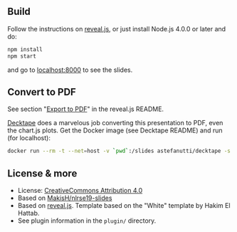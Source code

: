 ## Build

Follow the instructions on [reveal.js](https://github.com/hakimel/reveal.js/tree/33bed47daca3f08c396215415e6ece005970734a), or just install Node.js 4.0.0 or later and do:

```bash
npm install
npm start
```

and go to [localhost:8000](http://localhost:8000/) to see the slides.

## Convert to PDF

See section "[Export to PDF](https://github.com/hakimel/reveal.js/tree/33bed47daca3f08c396215415e6ece005970734a#pdf-export)" in the reveal.js README.

[Decktape](https://github.com/astefanutti/decktape) does a marvelous job converting this presentation to PDF, even the chart.js plots. Get the Docker image (see Decktape README) and run (for localhost):

```bash
docker run --rm -t --net=host -v `pwd`:/slides astefanutti/decktape -s 1024x768 http://localhost:8000 slides.pdf
```

## License & more

- License: [CreativeCommons Attribution 4.0](https://creativecommons.org/licenses/by/4.0/)
- Based on [MakisH/nlrse19-slides](https://github.com/MakisH/nlrse19-slides)
- Based on [reveal.js](https://github.com/hakimel/reveal.js). Template based on the "White" template by Hakim El Hattab.
- See plugin information in the `plugin/` directory.

